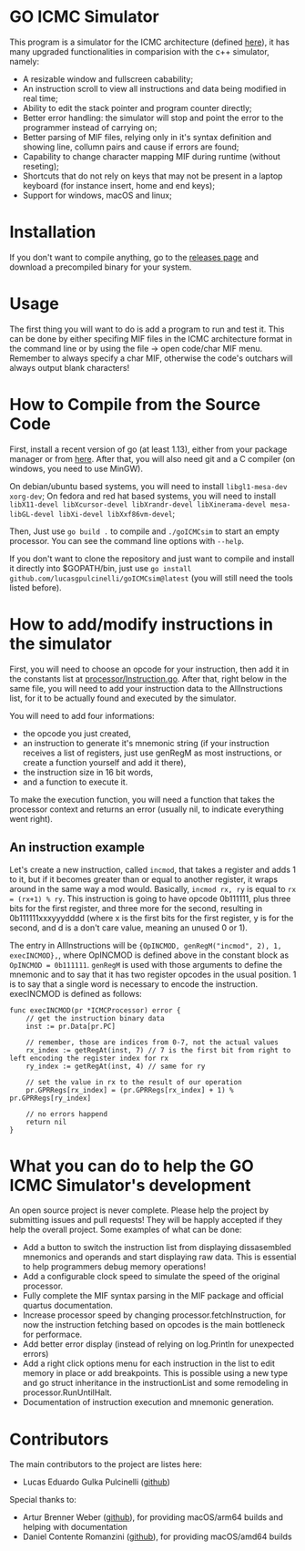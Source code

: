 # GO ICMC Simulator
This program is a simulator for the ICMC architecture (defined [here](https://github.com/simoesusp/Processador-ICMC/)), it has many upgraded functionalities in comparision with the c++ simulator, namely:
- A resizable window and fullscreen cabability;
- An instruction scroll to view all instructions and data being modified in real time;
- Ability to edit the stack pointer and program counter directly;
- Better error handling: the simulator will stop and point the error to the programmer instead of carrying on;
- Better parsing of MIF files, relying only in it's syntax definition and showing line, collumn pairs and cause if errors are found;
- Capability to change character mapping MIF during runtime (without reseting);
- Shortcuts that do not rely on keys that may not be present in a laptop keyboard (for instance insert, home and end keys);
- Support for windows, macOS and linux;

# Installation
If you don't want to compile anything, go to the [releases page](https://github.com/lucasgpulcinelli/goICMCsim/releases) and download a precompiled binary for your system.

# Usage
The first thing you will want to do is add a program to run and test it. This can be done by either specifing MIF files in the ICMC architecture format in the command line or by using the file -\> open code/char MIF menu. Remember to always specify a char MIF, otherwise the code's outchars will always output blank characters!

# How to Compile from the Source Code
First, install a recent version of go (at least 1.13), either from your package manager or from [here](https://go.dev/doc/install). After that, you will also need git and a C compiler (on windows, you need to use MinGW).

On debian/ubuntu based systems, you will need to install `libgl1-mesa-dev xorg-dev`;
On fedora and red hat based systems, you will need to install `libX11-devel libXcursor-devel libXrandr-devel libXinerama-devel mesa-libGL-devel libXi-devel libXxf86vm-devel`;

Then, Just use `go build .` to compile and `./goICMCsim` to start an empty processor. You can see the command line options with `--help`.

If you don't want to clone the repository and just want to compile and install it directly into $GOPATH/bin, just use `go install github.com/lucasgpulcinelli/goICMCsim@latest` (you will still need the tools listed before).

# How to add/modify instructions in the simulator
First, you will need to choose an opcode for your instruction, then add it in the constants list at [processor/Instruction.go](processor/Instruction.go).
After that, right below in the same file, you will need to add your instruction data to the AllInstructions list, for it to be actually found and executed by the simulator.

You will need to add four informations:
- the opcode you just created,
- an instruction to generate it's mnemonic string (if your instruction receives a list of registers, just use genRegM as most instructions, or create a function yourself and add it there),
- the instruction size in 16 bit words,
- and a function to execute it.

To make the execution function, you will need a function that takes the processor context and returns an error (usually nil, to indicate everything went right).

## An instruction example
Let's create a new instruction, called `incmod`, that takes a register and adds 1 to it, but if it becomes greater than or equal to another register, it wraps around in the same way a mod would. Basically, `incmod rx, ry` is equal to `rx = (rx+1) % ry`.
This instruction is going to have opcode 0b111111, plus three bits for the first register, and three more for the second, resulting in 0b111111xxxyyydddd (where x is the first bits for the first register, y is for the second, and d is a don't care value, meaning an unused 0 or 1).

The entry in AllInstructions will be `{OpINCMOD, genRegM("incmod", 2), 1, execINCMOD},`, where OpINCMOD is defined above in the constant block as `OpINCMOD = 0b111111`. `genRegM` is used with those arguments to define the mnemonic and to say that it has two register opcodes in the usual position. 1 is to say that a single word is necessary to encode the instruction. execINCMOD is defined as follows:

```golang
func execINCMOD(pr *ICMCProcessor) error {
    // get the instruction binary data
    inst := pr.Data[pr.PC]

    // remember, those are indices from 0-7, not the actual values
    rx_index := getRegAt(inst, 7) // 7 is the first bit from right to left encoding the register index for rx
    ry_index := getRegAt(inst, 4) // same for ry

    // set the value in rx to the result of our operation
    pr.GPRRegs[rx_index] = (pr.GPRRegs[rx_index] + 1) % pr.GPRRegs[ry_index]

    // no errors happend
    return nil
}
```

# What you can do to help the GO ICMC Simulator's development
An open source project is never complete. Please help the project by submitting issues and pull requests! They will be happly accepted if they help the overall project. Some examples of what can be done:
- Add a button to switch the instruction list from displaying dissasembled mnemonics and operands and start displaying raw data. This is essential to help programmers debug memory operations!
- Add a configurable clock speed to simulate the speed of the original processor.
- Fully complete the MIF syntax parsing in the MIF package and official quartus documentation.
- Increase processor speed by changing processor.fetchInstruction, for now the instruction fetching based on opcodes is the main bottleneck for performace.
- Add better error display (instead of relying on log.Println for unexpected errors)
- Add a right click options menu for each instruction in the list to edit memory in place or add breakpoints. This is possible using a new type and go struct inheritance in the instructionList and some remodeling in processor.RunUntilHalt.
- Documentation of instruction execution and mnemonic generation.

# Contributors
The main contributors to the project are listes here:
- Lucas Eduardo Gulka Pulcinelli ([github](https://github.com/lucasgpulcinelli))

Special thanks to:
- Artur Brenner Weber ([github](https://github.com/ArturWeber)), for providing macOS/arm64 builds and helping with documentation
- Daniel Contente Romanzini ([github](https://github.com/Dauboau)), for providing macOS/amd64 builds
